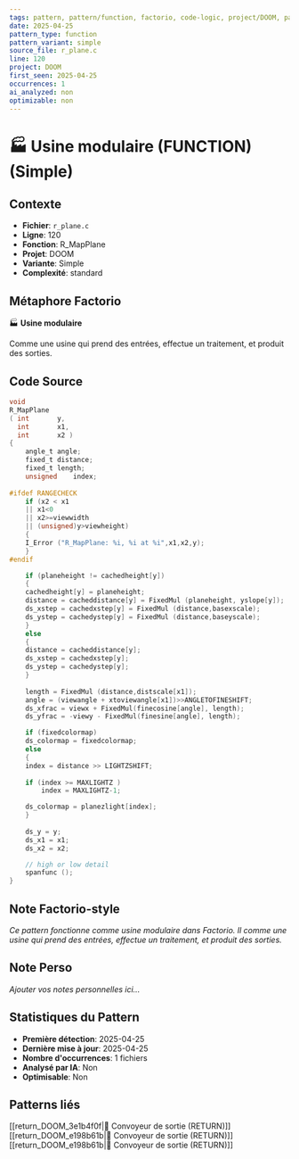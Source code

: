 ```yaml
---
tags: pattern, pattern/function, factorio, code-logic, project/DOOM, pattern/variant/simple
date: 2025-04-25
pattern_type: function
pattern_variant: simple
source_file: r_plane.c
line: 120
project: DOOM
first_seen: 2025-04-25
occurrences: 1
ai_analyzed: non
optimizable: non
---
```


# 🏭 Usine modulaire (FUNCTION) (Simple)

## Contexte
- **Fichier**: `r_plane.c`
- **Ligne**: 120
- **Fonction**: R_MapPlane
- **Projet**: DOOM
- **Variante**: Simple
- **Complexité**: standard

## Métaphore Factorio
🏭 **Usine modulaire**

Comme une usine qui prend des entrées, effectue un traitement, et produit des sorties.

## Code Source
```c
void
R_MapPlane
( int		y,
  int		x1,
  int		x2 )
{
    angle_t	angle;
    fixed_t	distance;
    fixed_t	length;
    unsigned	index;
	
#ifdef RANGECHECK
    if (x2 < x1
	|| x1<0
	|| x2>=viewwidth
	|| (unsigned)y>viewheight)
    {
	I_Error ("R_MapPlane: %i, %i at %i",x1,x2,y);
    }
#endif

    if (planeheight != cachedheight[y])
    {
	cachedheight[y] = planeheight;
	distance = cacheddistance[y] = FixedMul (planeheight, yslope[y]);
	ds_xstep = cachedxstep[y] = FixedMul (distance,basexscale);
	ds_ystep = cachedystep[y] = FixedMul (distance,baseyscale);
    }
    else
    {
	distance = cacheddistance[y];
	ds_xstep = cachedxstep[y];
	ds_ystep = cachedystep[y];
    }
	
    length = FixedMul (distance,distscale[x1]);
    angle = (viewangle + xtoviewangle[x1])>>ANGLETOFINESHIFT;
    ds_xfrac = viewx + FixedMul(finecosine[angle], length);
    ds_yfrac = -viewy - FixedMul(finesine[angle], length);

    if (fixedcolormap)
	ds_colormap = fixedcolormap;
    else
    {
	index = distance >> LIGHTZSHIFT;
	
	if (index >= MAXLIGHTZ )
	    index = MAXLIGHTZ-1;

	ds_colormap = planezlight[index];
    }
	
    ds_y = y;
    ds_x1 = x1;
    ds_x2 = x2;

    // high or low detail
    spanfunc ();	
}
```

## Note Factorio-style
*Ce pattern fonctionne comme usine modulaire dans Factorio. Il comme une usine qui prend des entrées, effectue un traitement, et produit des sorties.*

## Note Perso
*Ajouter vos notes personnelles ici...*

## Statistiques du Pattern
- **Première détection**: 2025-04-25
- **Dernière mise à jour**: 2025-04-25
- **Nombre d'occurrences**: 1 fichiers
- **Analysé par IA**: Non
- **Optimisable**: Non

## Patterns liés
[[return_DOOM_3e1b4f0f|🚚 Convoyeur de sortie (RETURN)]]
[[return_DOOM_e198b61b|🚚 Convoyeur de sortie (RETURN)]]
[[return_DOOM_e198b61b|🚚 Convoyeur de sortie (RETURN)]]
